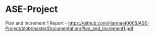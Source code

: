 # ASE-Project

Plan and Increment 1 Report - https://github.com/Harmeet0005/ASE-Project/blob/master/Documentation/Plan_and_Increment1.pdf

